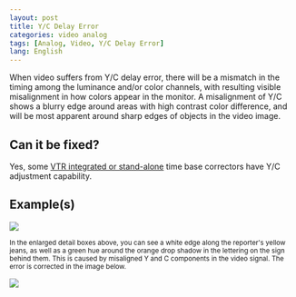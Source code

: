 ```yaml
---
layout: post
title: Y/C Delay Error
categories: video analog
tags: [Analog, Video, Y/C Delay Error]
lang: English
---
```


When video suffers from Y/C delay error, there will be a mismatch in the timing among the luminance and/or color channels, with resulting visible misalignment in how colors appear in the monitor. A misalignment of Y/C shows a blurry edge around areas with high contrast color difference, and will be most apparent around sharp edges of objects in the video image.

## Can it be fixed?

Yes, some [VTR integrated or stand-alone](http://en.wikipedia.org/wiki/Time_base_correction) time base correctors have Y/C adjustment capability.

## Example(s)

<img src="{{ site.baseurl }}/images/YCDelayError_Flat.jpg">

<sub>In the enlarged detail boxes above, you can see a white edge along the reporter's yellow jeans, as well as a green hue around the orange drop shadow in the lettering on the sign behind them. This is caused by misaligned Y and C components in the video signal. The error is corrected in the image below.</sub>

<img src="{{ site.baseurl }}/images/YCDelayErrorFixed_Flat.jpg">
